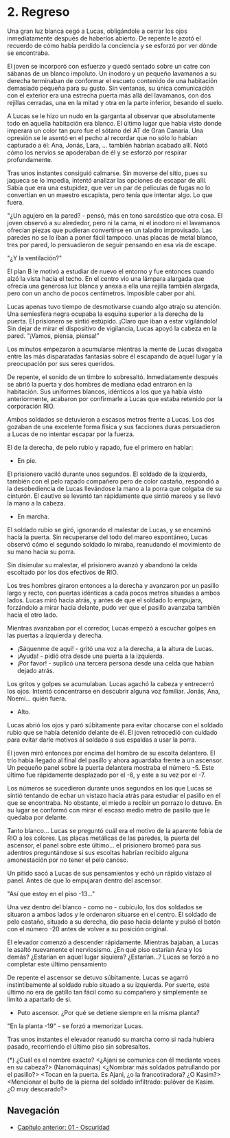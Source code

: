 # 2. Regreso

Una gran luz blanca cegó a Lucas, obligándole a cerrar los ojos inmediatamente después de haberlos abierto. De repente le azotó el recuerdo de cómo había perdido la conciencia y se esforzó por ver dónde se encontraba.

El joven se incorporó con esfuerzo y quedó sentado sobre un catre con sábanas de un blanco impoluto. Un inodoro y un pequeño lavamanos a su derecha terminaban de conformar el escueto contenido de una habitación demasiado pequeña para su gusto. Sin ventanas, su única comunicación con el exterior era una estrecha puerta más allá del lavamanos, con dos rejillas cerradas, una en la mitad y otra en la parte inferior, besando el suelo.

A Lucas se le hizo un nudo en la garganta al observar que absolutamente todo en aquella habitación era blanco. El último lugar que había visto donde imperara un color tan puro fue el sótano del AT de Gran Canaria. Una opresión se le asentó en el pecho al recordar que no sólo lo habían capturado a él: Ana, Jonás, Lara, ... también habrían acabado allí. Notó cómo los nervios se apoderaban de él y se esforzó por respirar profundamente.

Tras unos instantes consiguió calmarse. Sin moverse del sitio, pues su jaqueca se lo impedía, intentó analizar las opciones de escapar de allí. Sabía que era una estupidez, que ver un par de películas de fugas no lo convertían en un maestro escapista, pero tenía que intentar algo. Lo que fuera.

"¿Un agujero en la pared? - pensó, más en tono sarcástico que otra cosa. El joven observó a su alrededor, pero ni la cama, ni el inodoro ni el lavamanos ofrecían piezas que pudieran convertirse en un taladro improvisado. Las paredes no se lo iban a poner fácil tampoco. unas placas de metal blanco, tres por pared, lo persuadieron de seguir pensando en esa vía de escape.

"¿Y la ventilación?"

El plan B le motivó a estudiar de nuevo el entorno y fue entonces cuando alzó la vista hacia el techo. En el centro vio una lámpara alargada que ofrecía una generosa luz blanca y anexa a ella una rejilla también alargada, pero con un ancho de pocos centímetros. Imposible caber por ahí.

Lucas apenas tuvo tiempo de desmotivarse cuando algo atrajo su atención. Una semiesfera negra ocupaba la esquina superior a la derecha de la puerta. El prisionero se sintió estúpido. ¡Claro que iban a estar vigilándolo! Sin dejar de mirar el dispositivo de vigilancia, Lucas apoyó la cabeza en la pared. "¡Vamos, piensa, piensa!"

Los minutos empezaron a acumularse mientras la mente de Lucas divagaba entre las más disparatadas fantasías sobre él escapando de aquel lugar y la preocupación por sus seres queridos.

De repente, el sonido de un timbre lo sobresaltó. Inmediatamente después se abrió la puerta y dos hombres de mediana edad entraron en la habitación. Sus uniformes blancos, idénticos a los que ya había visto anteriormente, acabaron por confirmarle a Lucas que estaba retenido por la corporación RIO.

Ambos soldados se detuvieron a escasos metros frente a Lucas. Los dos gozaban de una excelente forma física y sus facciones duras persuadieron a Lucas de no intentar escapar por la fuerza. 

El de la derecha, de pelo rubio y rapado, fue el primero en hablar:

- En pie.

El prisionero vaciló durante unos segundos. El soldado de la izquierda, también con el pelo rapado compañero pero de color castaño, respondió a la desobediencia de Lucas llevándose la mano a la porra que colgaba de su cinturón. El cautivo se levantó tan rápidamente que sintió mareos y se llevó la mano a la cabeza.

- En marcha.

El soldado rubio se giró, ignorando el malestar de Lucas, y se encaminó hacia la puerta. Sin recuperarse del todo del mareo espontáneo, Lucas observó cómo el segundo soldado lo miraba, reanudando el movimiento de su mano hacia su porra.

Sin disimular su malestar, el prisionero avanzó y abandonó la celda escoltado por los dos efectivos de RIO.

Los tres hombres giraron entonces a la derecha y avanzaron por un pasillo largo y recto, con puertas idénticas a cada pocos metros situadas a ambos lados. Lucas miró hacia atrás, y antes de que el soldado lo empujara, forzándolo a mirar hacia delante, pudo ver que el pasillo avanzaba también hacia el otro lado.

Mientras avanzaban por el corredor, Lucas empezó a escuchar golpes en las puertas a izquierda y derecha.

- ¡Sáquenme de aquí! - gritó una voz a la derecha, a la altura de Lucas.
- ¡Ayuda! - pidió otra desde una puerta a la izquierda.
- ¡Por favor! - suplicó una tercera persona desde una celda que habían dejado atrás.

Los gritos y golpes se acumulaban. Lucas agachó la cabeza y entrecerró los ojos. Intentó concentrarse en descubrir alguna voz familiar. Jonás, Ana, Noemí... quién fuera.

- Alto.

Lucas abrió los ojos y paró súbitamente para evitar chocarse con el soldado rubio que se había detenido delante de él. El joven retrocedió con cuidado para evitar darle motivos al soldado a sus espaldas a usar la porra. 

El joven miró entonces por encima del hombro de su escolta delantero. El trío había llegado al final del pasillo y ahora aguardaba frente a un ascensor. Un pequeño panel sobre la puerta delantera mostraba el número -5. Este último fue rápidamente desplazado por el -6, y este a su vez por el -7. 

Los números se sucedieron durante unos segundos en los que Lucas se sintió tentando de echar un vistazo hacia atrás para estudiar el pasillo en el que se encontraba. No obstante, el miedo a recibir un porrazo lo detuvo. En su lugar se conformó con mirar el escaso medio metro de pasillo que le quedaba por delante.

Tanto blanco... Lucas se preguntó cuál era el motivo de la aparente fobia de RIO a los colores. Las placas metálicas de las paredes, la puerta del ascensor, el panel sobre este último... el prisionero bromeó para sus adentros preguntándose si sus escoltas habrían recibido alguna amonestación por no tener el pelo canoso.

Un pitido sacó a Lucas de sus pensamientos y echó un rápido vistazo al panel. Antes de que lo empujaran dentro del ascensor.

"Así que estoy en el piso -13..."

Una vez dentro del blanco - como no - cubículo, los dos soldados se situaron a ambos lados y le ordenaron situarse en el centro. El soldado de pelo castaño, situado a su derecha, dio paso hacia delante y pulsó el botón con el número -20 antes de volver a su posición original.

El elevador comenzó a descender rápidamente. Mientras bajaban, a Lucas le asaltó nuevamente el nerviosismo. ¿En qué piso estarían Ana y los demás? ¿Estarían en aquel lugar siquiera? ¿Estarían...? Lucas se forzó a no completar este último pensamiento

De repente el ascensor se detuvo súbitamente. Lucas se agarró instintibamente al soldado rubio situado a su izquierda. Por suerte, este último no era de gatillo tan fácil como su compañero y simplemente se limitó a apartarlo de si.

- Puto ascensor. ¿Por qué se detiene siempre en la misma planta?

"En la planta -19" - se forzó a memorizar Lucas.

Tras unos instantes el elevador reanudó su marcha como si nada hubiera pasado, recorriendo el último piso sin sobresaltos.

(*) ¿Cuál es el nombre exacto?
<¿Ajani se comunica con él mediante voces en su cabeza?> (Nanomáquinas)
<¿Nombrar más soldados patrullando por el pasillo?>
<Tocan en la puerta. Es Ajani, ¿o la francotiradora? ¿O Kasim?>
<Mencionar el bulto de la pierna del soldado infiltrado: pulóver de Kasim. ¿O muy descarado?>

## Navegación

- [Capítulo anterior: 01 - Oscuridad](c01_oscuridad.md)

